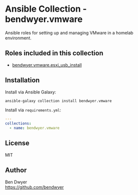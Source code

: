 # Ansible Collection - bendwyer.vmware

Ansible roles for setting up and managing VMware in a homelab environment.

## Roles included in this collection

 - [bendwyer.vmware.esxi_usb_install](https://github.com/bendwyer/ansible-collection-vmware/blob/main/roles/esxi_usb_install/README.md)

## Installation

Install via Ansible Galaxy:

```bash
ansible-galaxy collection install bendwyer.vmware
```

Install via `requirements.yml`:

```yaml
---
collections:
  - name: bendwyer.vmware
```

## License

MIT

## Author

Ben Dwyer  
https://github.com/bendwyer
